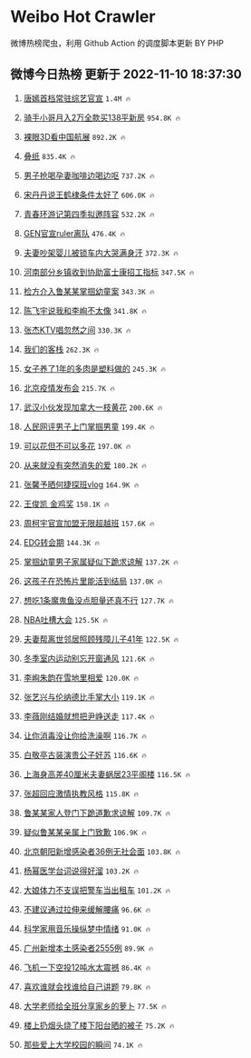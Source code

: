 # Weibo Hot Crawler 



微博热榜爬虫，利用 Github Action 的调度脚本更新 BY PHP 


## 微博今日热榜 更新于 2022-11-10 18:37:30 
1. [唐嫣首档常驻综艺官宣](https://s.weibo.com/weibo?q=%23%E5%94%90%E5%AB%A3%E9%A6%96%E6%A1%A3%E5%B8%B8%E9%A9%BB%E7%BB%BC%E8%89%BA%E5%AE%98%E5%AE%A3%23&t=31&band_rank=1&Refer=top) `1.4M 🔥` 

1. [骑手小哥月入2万全款买138平新房](https://s.weibo.com/weibo?q=%23%E9%AA%91%E6%89%8B%E5%B0%8F%E5%93%A5%E6%9C%88%E5%85%A52%E4%B8%87%E5%85%A8%E6%AC%BE%E4%B9%B0138%E5%B9%B3%E6%96%B0%E6%88%BF%23&t=31&band_rank=2&Refer=top) `954.8K 🔥` 

1. [裸眼3D看中国航展](https://s.weibo.com/weibo?q=%23%E8%A3%B8%E7%9C%BC3D%E7%9C%8B%E4%B8%AD%E5%9B%BD%E8%88%AA%E5%B1%95%23&t=31&band_rank=3&Refer=top) `892.2K 🔥` 

1. [叠纸](https://s.weibo.com/weibo?q=%E5%8F%A0%E7%BA%B8&t=31&band_rank=4&Refer=top) `835.4K 🔥` 

1. [男子抢喝孕妻咖啡边喝边呕](https://s.weibo.com/weibo?q=%23%E7%94%B7%E5%AD%90%E6%8A%A2%E5%96%9D%E5%AD%95%E5%A6%BB%E5%92%96%E5%95%A1%E8%BE%B9%E5%96%9D%E8%BE%B9%E5%91%95%23&t=31&band_rank=5&Refer=top) `737.2K 🔥` 

1. [宋丹丹说王鹤棣条件太好了](https://s.weibo.com/weibo?q=%23%E5%AE%8B%E4%B8%B9%E4%B8%B9%E8%AF%B4%E7%8E%8B%E9%B9%A4%E6%A3%A3%E6%9D%A1%E4%BB%B6%E5%A4%AA%E5%A5%BD%E4%BA%86%23&t=31&band_rank=6&Refer=top) `606.0K 🔥` 

1. [青春环游记第四季拟邀阵容](https://s.weibo.com/weibo?q=%23%E9%9D%92%E6%98%A5%E7%8E%AF%E6%B8%B8%E8%AE%B0%E7%AC%AC%E5%9B%9B%E5%AD%A3%E6%8B%9F%E9%82%80%E9%98%B5%E5%AE%B9%23&t=31&band_rank=7&Refer=top) `532.2K 🔥` 

1. [GEN官宣ruler离队](https://s.weibo.com/weibo?q=%23GEN%E5%AE%98%E5%AE%A3ruler%E7%A6%BB%E9%98%9F%23&t=31&band_rank=8&Refer=top) `476.4K 🔥` 

1. [夫妻吵架婴儿被锁车内大哭满身汗](https://s.weibo.com/weibo?q=%23%E5%A4%AB%E5%A6%BB%E5%90%B5%E6%9E%B6%E5%A9%B4%E5%84%BF%E8%A2%AB%E9%94%81%E8%BD%A6%E5%86%85%E5%A4%A7%E5%93%AD%E6%BB%A1%E8%BA%AB%E6%B1%97%23&t=31&band_rank=9&Refer=top) `372.3K 🔥` 

1. [河南部分乡镇收到协助富士康招工指标](https://s.weibo.com/weibo?q=%23%E6%B2%B3%E5%8D%97%E9%83%A8%E5%88%86%E4%B9%A1%E9%95%87%E6%94%B6%E5%88%B0%E5%8D%8F%E5%8A%A9%E5%AF%8C%E5%A3%AB%E5%BA%B7%E6%8B%9B%E5%B7%A5%E6%8C%87%E6%A0%87%23&t=31&band_rank=10&Refer=top) `347.5K 🔥` 

1. [检方介入鲁某某掌掴幼童案](https://s.weibo.com/weibo?q=%23%E6%A3%80%E6%96%B9%E4%BB%8B%E5%85%A5%E9%B2%81%E6%9F%90%E6%9F%90%E6%8E%8C%E6%8E%B4%E5%B9%BC%E7%AB%A5%E6%A1%88%23&t=31&band_rank=11&Refer=top) `343.3K 🔥` 

1. [陈飞宇说我和李峋不太像](https://s.weibo.com/weibo?q=%23%E9%99%88%E9%A3%9E%E5%AE%87%E8%AF%B4%E6%88%91%E5%92%8C%E6%9D%8E%E5%B3%8B%E4%B8%8D%E5%A4%AA%E5%83%8F%23&t=31&band_rank=12&Refer=top) `341.8K 🔥` 

1. [张杰KTV唱忽然之间](https://s.weibo.com/weibo?q=%23%E5%BC%A0%E6%9D%B0KTV%E5%94%B1%E5%BF%BD%E7%84%B6%E4%B9%8B%E9%97%B4%23&t=31&band_rank=13&Refer=top) `330.3K 🔥` 

1. [我们的客栈](https://s.weibo.com/weibo?q=%E6%88%91%E4%BB%AC%E7%9A%84%E5%AE%A2%E6%A0%88&t=31&band_rank=14&Refer=top) `262.3K 🔥` 

1. [女子养了1年的多肉是塑料做的](https://s.weibo.com/weibo?q=%23%E5%A5%B3%E5%AD%90%E5%85%BB%E4%BA%861%E5%B9%B4%E7%9A%84%E5%A4%9A%E8%82%89%E6%98%AF%E5%A1%91%E6%96%99%E5%81%9A%E7%9A%84%23&t=31&band_rank=15&Refer=top) `245.3K 🔥` 

1. [北京疫情发布会](https://s.weibo.com/weibo?q=%23%E5%8C%97%E4%BA%AC%E7%96%AB%E6%83%85%E5%8F%91%E5%B8%83%E4%BC%9A%23&t=31&band_rank=16&Refer=top) `215.7K 🔥` 

1. [武汉小伙发现加拿大一枝黄花](https://s.weibo.com/weibo?q=%23%E6%AD%A6%E6%B1%89%E5%B0%8F%E4%BC%99%E5%8F%91%E7%8E%B0%E5%8A%A0%E6%8B%BF%E5%A4%A7%E4%B8%80%E6%9E%9D%E9%BB%84%E8%8A%B1%23&t=31&band_rank=17&Refer=top) `200.6K 🔥` 

1. [人民网评男子上门掌掴男童](https://s.weibo.com/weibo?q=%23%E4%BA%BA%E6%B0%91%E7%BD%91%E8%AF%84%E7%94%B7%E5%AD%90%E4%B8%8A%E9%97%A8%E6%8E%8C%E6%8E%B4%E7%94%B7%E7%AB%A5%23&t=31&band_rank=18&Refer=top) `199.4K 🔥` 

1. [可以花但不可以多花](https://s.weibo.com/weibo?q=%23%E5%8F%AF%E4%BB%A5%E8%8A%B1%E4%BD%86%E4%B8%8D%E5%8F%AF%E4%BB%A5%E5%A4%9A%E8%8A%B1%23&t=31&band_rank=19&Refer=top) `197.0K 🔥` 

1. [从来就没有突然消失的爱](https://s.weibo.com/weibo?q=%23%E4%BB%8E%E6%9D%A5%E5%B0%B1%E6%B2%A1%E6%9C%89%E7%AA%81%E7%84%B6%E6%B6%88%E5%A4%B1%E7%9A%84%E7%88%B1%23&t=31&band_rank=20&Refer=top) `180.2K 🔥` 

1. [张馨予晒何捷探班vlog](https://s.weibo.com/weibo?q=%23%E5%BC%A0%E9%A6%A8%E4%BA%88%E6%99%92%E4%BD%95%E6%8D%B7%E6%8E%A2%E7%8F%ADvlog%23&t=31&band_rank=21&Refer=top) `164.9K 🔥` 

1. [王俊凯 金鸡奖](https://s.weibo.com/weibo?q=%E7%8E%8B%E4%BF%8A%E5%87%AF%20%E9%87%91%E9%B8%A1%E5%A5%96&t=31&band_rank=22&Refer=top) `158.1K 🔥` 

1. [周柯宇官宣加盟无限超越班](https://s.weibo.com/weibo?q=%23%E5%91%A8%E6%9F%AF%E5%AE%87%E5%AE%98%E5%AE%A3%E5%8A%A0%E7%9B%9F%E6%97%A0%E9%99%90%E8%B6%85%E8%B6%8A%E7%8F%AD%23&t=31&band_rank=23&Refer=top) `157.6K 🔥` 

1. [EDG转会期](https://s.weibo.com/weibo?q=EDG%E8%BD%AC%E4%BC%9A%E6%9C%9F&t=31&band_rank=24&Refer=top) `144.3K 🔥` 

1. [掌掴幼童男子家属疑似下跪求谅解](https://s.weibo.com/weibo?q=%23%E6%8E%8C%E6%8E%B4%E5%B9%BC%E7%AB%A5%E7%94%B7%E5%AD%90%E5%AE%B6%E5%B1%9E%E7%96%91%E4%BC%BC%E4%B8%8B%E8%B7%AA%E6%B1%82%E8%B0%85%E8%A7%A3%23&t=31&band_rank=25&Refer=top) `137.2K 🔥` 

1. [这孩子在恐怖片里能活到结局](https://s.weibo.com/weibo?q=%23%E8%BF%99%E5%AD%A9%E5%AD%90%E5%9C%A8%E6%81%90%E6%80%96%E7%89%87%E9%87%8C%E8%83%BD%E6%B4%BB%E5%88%B0%E7%BB%93%E5%B1%80%23&t=31&band_rank=26&Refer=top) `137.0K 🔥` 

1. [想吃1条魔鬼鱼没点胆量还真不行](https://s.weibo.com/weibo?q=%23%E6%83%B3%E5%90%831%E6%9D%A1%E9%AD%94%E9%AC%BC%E9%B1%BC%E6%B2%A1%E7%82%B9%E8%83%86%E9%87%8F%E8%BF%98%E7%9C%9F%E4%B8%8D%E8%A1%8C%23&t=31&band_rank=27&Refer=top) `127.7K 🔥` 

1. [NBA吐槽大会](https://s.weibo.com/weibo?q=NBA%E5%90%90%E6%A7%BD%E5%A4%A7%E4%BC%9A&t=31&band_rank=28&Refer=top) `125.5K 🔥` 

1. [夫妻帮离世邻居照顾残障儿子41年](https://s.weibo.com/weibo?q=%23%E5%A4%AB%E5%A6%BB%E5%B8%AE%E7%A6%BB%E4%B8%96%E9%82%BB%E5%B1%85%E7%85%A7%E9%A1%BE%E6%AE%8B%E9%9A%9C%E5%84%BF%E5%AD%9041%E5%B9%B4%23&t=31&band_rank=29&Refer=top) `122.5K 🔥` 

1. [冬季室内运动别忘开窗通风](https://s.weibo.com/weibo?q=%23%E5%86%AC%E5%AD%A3%E5%AE%A4%E5%86%85%E8%BF%90%E5%8A%A8%E5%88%AB%E5%BF%98%E5%BC%80%E7%AA%97%E9%80%9A%E9%A3%8E%23&t=31&band_rank=30&Refer=top) `121.6K 🔥` 

1. [李峋朱韵在雪地里相爱](https://s.weibo.com/weibo?q=%23%E6%9D%8E%E5%B3%8B%E6%9C%B1%E9%9F%B5%E5%9C%A8%E9%9B%AA%E5%9C%B0%E9%87%8C%E7%9B%B8%E7%88%B1%23&t=31&band_rank=31&Refer=top) `120.0K 🔥` 

1. [张艺兴与伦纳德比手掌大小](https://s.weibo.com/weibo?q=%23%E5%BC%A0%E8%89%BA%E5%85%B4%E4%B8%8E%E4%BC%A6%E7%BA%B3%E5%BE%B7%E6%AF%94%E6%89%8B%E6%8E%8C%E5%A4%A7%E5%B0%8F%23&t=31&band_rank=32&Refer=top) `119.1K 🔥` 

1. [李薇刚结婚就想把尹峥送走](https://s.weibo.com/weibo?q=%23%E6%9D%8E%E8%96%87%E5%88%9A%E7%BB%93%E5%A9%9A%E5%B0%B1%E6%83%B3%E6%8A%8A%E5%B0%B9%E5%B3%A5%E9%80%81%E8%B5%B0%23&t=31&band_rank=33&Refer=top) `117.4K 🔥` 

1. [让你消毒没让你给洗澡啊](https://s.weibo.com/weibo?q=%23%E8%AE%A9%E4%BD%A0%E6%B6%88%E6%AF%92%E6%B2%A1%E8%AE%A9%E4%BD%A0%E7%BB%99%E6%B4%97%E6%BE%A1%E5%95%8A%23&t=31&band_rank=34&Refer=top) `116.7K 🔥` 

1. [白敬亭古装演贵公子好苏](https://s.weibo.com/weibo?q=%23%E7%99%BD%E6%95%AC%E4%BA%AD%E5%8F%A4%E8%A3%85%E6%BC%94%E8%B4%B5%E5%85%AC%E5%AD%90%E5%A5%BD%E8%8B%8F%23&t=31&band_rank=35&Refer=top) `116.6K 🔥` 

1. [上海身高差40厘米夫妻蜗居23平阁楼](https://s.weibo.com/weibo?q=%23%E4%B8%8A%E6%B5%B7%E8%BA%AB%E9%AB%98%E5%B7%AE40%E5%8E%98%E7%B1%B3%E5%A4%AB%E5%A6%BB%E8%9C%97%E5%B1%8523%E5%B9%B3%E9%98%81%E6%A5%BC%23&t=31&band_rank=36&Refer=top) `116.5K 🔥` 

1. [张超回应激情执教风格](https://s.weibo.com/weibo?q=%23%E5%BC%A0%E8%B6%85%E5%9B%9E%E5%BA%94%E6%BF%80%E6%83%85%E6%89%A7%E6%95%99%E9%A3%8E%E6%A0%BC%23&t=31&band_rank=37&Refer=top) `115.8K 🔥` 

1. [鲁某某家人登门下跪道歉求谅解](https://s.weibo.com/weibo?q=%23%E9%B2%81%E6%9F%90%E6%9F%90%E5%AE%B6%E4%BA%BA%E7%99%BB%E9%97%A8%E4%B8%8B%E8%B7%AA%E9%81%93%E6%AD%89%E6%B1%82%E8%B0%85%E8%A7%A3%23&t=31&band_rank=38&Refer=top) `109.7K 🔥` 

1. [疑似鲁某某亲属上门致歉](https://s.weibo.com/weibo?q=%23%E7%96%91%E4%BC%BC%E9%B2%81%E6%9F%90%E6%9F%90%E4%BA%B2%E5%B1%9E%E4%B8%8A%E9%97%A8%E8%87%B4%E6%AD%89%23&t=31&band_rank=39&Refer=top) `106.9K 🔥` 

1. [北京朝阳新增感染者36例无社会面](https://s.weibo.com/weibo?q=%23%E5%8C%97%E4%BA%AC%E6%9C%9D%E9%98%B3%E6%96%B0%E5%A2%9E%E6%84%9F%E6%9F%93%E8%80%8536%E4%BE%8B%E6%97%A0%E7%A4%BE%E4%BC%9A%E9%9D%A2%23&t=31&band_rank=40&Refer=top) `103.8K 🔥` 

1. [杨幂医学台词说得好溜](https://s.weibo.com/weibo?q=%23%E6%9D%A8%E5%B9%82%E5%8C%BB%E5%AD%A6%E5%8F%B0%E8%AF%8D%E8%AF%B4%E5%BE%97%E5%A5%BD%E6%BA%9C%23&t=31&band_rank=41&Refer=top) `103.2K 🔥` 

1. [大娘体力不支误把警车当出租车](https://s.weibo.com/weibo?q=%23%E5%A4%A7%E5%A8%98%E4%BD%93%E5%8A%9B%E4%B8%8D%E6%94%AF%E8%AF%AF%E6%8A%8A%E8%AD%A6%E8%BD%A6%E5%BD%93%E5%87%BA%E7%A7%9F%E8%BD%A6%23&t=31&band_rank=42&Refer=top) `101.2K 🔥` 

1. [不建议通过拉伸来缓解腰痛](https://s.weibo.com/weibo?q=%23%E4%B8%8D%E5%BB%BA%E8%AE%AE%E9%80%9A%E8%BF%87%E6%8B%89%E4%BC%B8%E6%9D%A5%E7%BC%93%E8%A7%A3%E8%85%B0%E7%97%9B%23&t=31&band_rank=43&Refer=top) `96.6K 🔥` 

1. [科学家用音乐操纵梦中情绪](https://s.weibo.com/weibo?q=%23%E7%A7%91%E5%AD%A6%E5%AE%B6%E7%94%A8%E9%9F%B3%E4%B9%90%E6%93%8D%E7%BA%B5%E6%A2%A6%E4%B8%AD%E6%83%85%E7%BB%AA%23&t=31&band_rank=44&Refer=top) `91.0K 🔥` 

1. [广州新增本土感染者2555例](https://s.weibo.com/weibo?q=%23%E5%B9%BF%E5%B7%9E%E6%96%B0%E5%A2%9E%E6%9C%AC%E5%9C%9F%E6%84%9F%E6%9F%93%E8%80%852555%E4%BE%8B%23&t=31&band_rank=45&Refer=top) `89.9K 🔥` 

1. [飞机一下空投12吨水太震撼](https://s.weibo.com/weibo?q=%23%E9%A3%9E%E6%9C%BA%E4%B8%80%E4%B8%8B%E7%A9%BA%E6%8A%9512%E5%90%A8%E6%B0%B4%E5%A4%AA%E9%9C%87%E6%92%BC%23&t=31&band_rank=46&Refer=top) `86.4K 🔥` 

1. [喜欢谁就会找谁给自己讲题](https://s.weibo.com/weibo?q=%23%E5%96%9C%E6%AC%A2%E8%B0%81%E5%B0%B1%E4%BC%9A%E6%89%BE%E8%B0%81%E7%BB%99%E8%87%AA%E5%B7%B1%E8%AE%B2%E9%A2%98%23&t=31&band_rank=47&Refer=top) `79.8K 🔥` 

1. [大学老师给全班分享家乡的萝卜](https://s.weibo.com/weibo?q=%23%E5%A4%A7%E5%AD%A6%E8%80%81%E5%B8%88%E7%BB%99%E5%85%A8%E7%8F%AD%E5%88%86%E4%BA%AB%E5%AE%B6%E4%B9%A1%E7%9A%84%E8%90%9D%E5%8D%9C%23&t=31&band_rank=48&Refer=top) `77.5K 🔥` 

1. [楼上扔烟头烧了楼下阳台晒的被子](https://s.weibo.com/weibo?q=%23%E6%A5%BC%E4%B8%8A%E6%89%94%E7%83%9F%E5%A4%B4%E7%83%A7%E4%BA%86%E6%A5%BC%E4%B8%8B%E9%98%B3%E5%8F%B0%E6%99%92%E7%9A%84%E8%A2%AB%E5%AD%90%23&t=31&band_rank=49&Refer=top) `75.2K 🔥` 

1. [那些爱上大学校园的瞬间](https://s.weibo.com/weibo?q=%23%E9%82%A3%E4%BA%9B%E7%88%B1%E4%B8%8A%E5%A4%A7%E5%AD%A6%E6%A0%A1%E5%9B%AD%E7%9A%84%E7%9E%AC%E9%97%B4%23&t=31&band_rank=50&Refer=top) `74.1K 🔥` 

